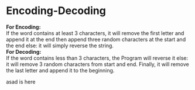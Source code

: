 # Encoding-Decoding
<strong>For Encoding: </strong>
<br>If the word contains at least 3 characters, it will remove the first letter and append it at the end then append three random characters at the start and the end else: it will simply reverse the string.</br>
<strong>For Decoding:</strong>
<br>If the word contains less than 3 characters, the Program will reverse it else: it will remove 3 random characters from start and end. Finally, it will remove the last letter and append it to the beginning. </br>

asad is here
